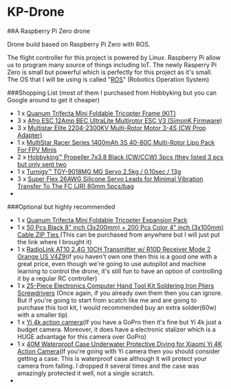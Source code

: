 # KP-Drone

##A Raspberry Pi Zero drone

Drone build based on Raspberry Pi Zero with ROS. 

The flight controller for this project is powered by Linux. Raspberry Pi allow us to program many source of things including loT. The newly Rasperry Pi Zero is small but powerful which is perfectly for this project as it's small. The OS that I will be using is called "[ROS](http://wiki.ros.org/)" (Robotics Operation System)

###Shopping List 
(most of them I purchased from Hobbyking but you can Google around to get it cheaper)

 - 1 x [Quanum Trifecta Mini Foldable Tricopter Frame (KIT)](http://www.hobbyking.com/hobbyking/store/__68596__Quanum_Trifecta_Mini_Foldable_Tricopter_Frame_KIT_.html)
 - 3 x [Afro ESC 12Amp BEC UltraLite Multirotor ESC V3 (SimonK Firmware)](https://www.hobbyking.com/hobbyking/store/__55241__Afro_ESC_12Amp_BEC_UltraLite_Multirotor_ESC_V3_SimonK_Firmware_.html)
 - 3 x [Multistar Elite 2204-2300KV Multi-Rotor Motor 3-4S (CW Prop Adapter)](https://www.hobbyking.com/hobbyking/store/__63063__Multistar_Elite_2204_2300KV_Multi_Rotor_Motor_3_4S_CW_Prop_Adapter_.html)
 - 1 x [MultiStar Racer Series 1400mAh 3S 40-80C Multi-Rotor Lipo Pack For FPV Minis](https://www.hobbyking.com/hobbyking/store/__66874__MultiStar_Racer_Series_1400mAh_3S_40_80C_Multi_Rotor_Lipo_Pack_For_FPV_Minis.html)
 - 2 x [Hobbyking™ Propeller 7x3.8 Black (CW/CCW) 3pcs (they listed 3 pcs but only sent two](http://www.hobbyking.com/hobbyking/store/__58259__Hobbyking_8482_Propeller_7x3_8_Black_CW_CCW_3pcs_.html)
 - 1 x [Turnigy™ TGY-9018MG MG Servo 2.5kg / 0.10sec / 13g](https://www.hobbyking.com/hobbyking/store/__17322__Turnigy_8482_TGY_9018MG_MG_Servo_2_5kg_0_10sec_13g.html)
 - 3 x [Super Flex 26AWG Silicone Servo Leads for Minimal Vibration Transfer To The FC (JR) 80mm 5pcs/bag](https://www.hobbyking.com/hobbyking/store/__61657__Super_Flex_26AWG_Silicone_Servo_Leads_for_Minimal_Vibration_Transfer_To_The_FC_JR_80mm_5pcs_bag.html)
 - 
 
###Optional but highly recommended

 - 1 x [Quanum Trifecta Mini Foldable Tricopter Expansion Pack](https://www.hobbyking.com/hobbyking/store/__80054__Quanum_Trifecta_Mini_Foldable_Tricopter_Expansion_Pack.html)
 - 1 x [50 Pcs Black 8" inch (3x200mm) + 200 Pcs Color 4" inch (3x100mm) Cable ZIP Ties ](http://www.ebay.com/itm/111349885517?_trksid=p2057872.m2749.l2649&ssPageName=STRK%3AMEBIDX%3AIT)(This can be purchased from anywhere but I will just put the link where I brought it)
 - 1 x [RadioLink AT10 2.4G 10CH Transmitter w/ R10D Receiver Mode 2 Orange US V4Z9](http://www.ebay.com/itm/401089559250?_trksid=p2057872.m2749.l2649&ssPageName=STRK%3AMEBIDX%3AIT)(if you haven't own one then this is a good one with a great price, even though we're going to use autopilot and machine learning to control the drone, it's still fun to have an option of controlling it by a regular RC controller)
 - 1 x [25-Piece Electronics Computer Hand Tool Kit Soldering Iron Pliers Screwdrivers](http://www.ebay.com/itm/361576182376?_trksid=p2057872.m2749.l2649&ssPageName=STRK%3AMEBIDX%3AIT) (Once again, if you already own them then you can ignore. But if you're going to start from scatch like me and are going to purchase this tool kit, I would recommended buy an extra solder(60w) with a smaller tip)
 - 1 x [Yi 4k action camera](https://www.amazon.com/YI-Action-Camera-Night-Black/dp/B01FU9ZIMU)(If you have a GoPro then it's fine but Yi 4k just a budget camera. Moreover, it does have a electronic stalizer which is a HUGE advantage for this camera over GoPro)
 - 1 x [40M Waterproof Case Underwater Protective Diving for Xiaomi Yi 4K Action Camera](http://www.ebay.com/itm/361614900765?_trksid=p2057872.m2749.l2649&var=630970188453&ssPageName=STRK%3AMEBIDX%3AIT)(If you're going with Yi camera then you should consider getting a case. This is waterproof case although it will protect your camera from falling. I dropped it several times and the case was amazingly protected it well, not a single scratch.
 - 
 



